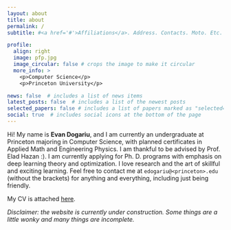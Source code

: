 ```yaml
---
layout: about
title: about
permalink: /
subtitle: #<a href='#'>Affiliations</a>. Address. Contacts. Moto. Etc.

profile:
  align: right
  image: pfp.jpg
  image_circular: false # crops the image to make it circular
  more_info: >
    <p>Computer Science</p>
    <p>Princeton University</p>

news: false  # includes a list of news items
latest_posts: false  # includes a list of the newest posts
selected_papers: false # includes a list of papers marked as "selected={true}"
social: true  # includes social icons at the bottom of the page
---
```


Hi! My name is **Evan Dogariu**, and I am currently an undergraduate at Princeton majoring in Computer Science, with planned certificates in Applied Math and Engineering Physics. I am thankful to be advised by Prof. Elad Hazan :). I am currently applying for Ph. D. programs with emphasis on deep learning theory and optimization. I love research and the art of skillful and exciting learning. Feel free to contact me at `edogariu@<princeton>.edu` (without the brackets) for anything and everything, including just being friendly.

My CV is attached <a href="assets/pdf/Evan_CV.pdf">here</a>.

*Disclaimer: the website is currently under construction. Some things are a little wonky and many things are incomplete.*